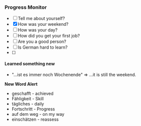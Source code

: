 ### Progress Monitor 
- [ ] Tell me about yourself?
- [x] How was your weekend?
- [ ] How was your day?
- [ ] How did you get your first job?
- [ ] Are you a good person?
- [ ] Is German hard to learn?
- [ ] 


#### Learned something new
- "...ist es immer noch Wochenende" => ...it is still the weekend.
  
**New Word Alert**
- geschafft - achieved
- Fähligkeit - Skill
- tägliches - daily
- Fortschritt - Progress
- auf dem weg - on my way
- einschätzen - reassess

